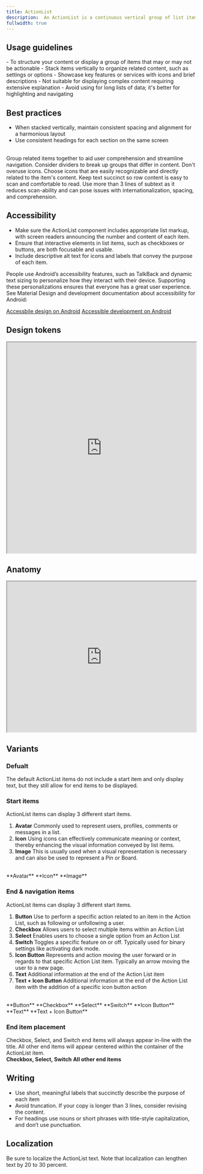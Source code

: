 ```yaml
---
title: ActionList
description:  An ActionList is a continuous vertical group of list items that can include text, icons, images, and actions.
fullwidth: true
---
```


<ImgContainer padding="standard" src="https://i.pinimg.com/originals/51/e9/79/51e979a6535b9ee0c95acee377fa85c1.png" alt="An example of the Action List component"/>

## Usage guidelines

<TwoCol>
  <Group>
    <Do title="When to use" />
      - To structure your content or display a group of items that may or may not be actionable
      - Stack items vertically to organize related content, such as settings or options
      - Showcase key features or services with icons and brief descriptions
  </Group>
  <Group>
  <Dont title="When not to use" />
     - Not suitable for displaying complex content requiring extensive explanation
     - Avoid using for long lists of data; it's better for highlighting and navigating
  </Group>
</TwoCol>

## Best practices
- When stacked vertically, maintain consistent spacing and alignment for a harmonious layout
- Use consistent headings for each section on the same screen
<br/>
<TwoCol>
  <Group>
    <ImgContainer src="https://i.pinimg.com/originals/83/7d/15/837d15ca2ef97d8fd53beffb49e59d75.png" alt="Example of grouped ActionList items. For example, message settings under the heading - Messages."/>
    <Do title="Do" />
    Group related items together to aid user comprehension and streamline navigation. Consider dividers to break up groups that differ in content.
  </Group>
  <Group>
    <ImgContainer src="https://i.pinimg.com/originals/46/02/d7/4602d76785e40fd1336c932e872c610f.png" alt="Example of two ActionList items with accompanying icons"/>
    <Dont title="Don't" />
    Don't overuse icons. Choose icons that are easily recognizable and directly related to the item's content.
  </Group>
  <Group>
    <ImgContainer src="https://i.pinimg.com/originals/aa/f1/72/aaf172e0437be4f9b94c9689212d5271.png" alt="Two ActionList items with short and clear copy."/>
    <Do title="Do" />
    Keep text succinct so row content is easy to scan and comfortable to read.
  </Group>
  <Group>
    <ImgContainer src="https://i.pinimg.com/originals/7a/68/4b/7a684b1b7c6362a03f4ac75b69c914ad.png" alt="An ActionList item with four lines or complex copy"/>
    <Dont title="Don't" />
    Use more than 3 lines of subtext as it reduces scan-ability and can pose issues with internationalization, spacing, and comprehension.
  </Group>
</TwoCol>

## Accessibility

- Make sure the ActionList component includes appropriate list markup, with screen readers announcing the number and content of each item.
- Ensure that interactive elements in list items, such as checkboxes or buttons, are both focusable and usable.
- Include descriptive alt text for icons and labels that convey the purpose of each item. 

People use Android’s accessibility features, such as TalkBack and dynamic text sizing to personalize how they interact with their device. Supporting these personalizations ensures that everyone has a great user experience. See Material Design and development documentation about accessibility for Android:

[Accessbile design on Android](https://material.io/design/usability/accessibility.html#understanding-accessibility)
[Accessible development on Android](https://developer.android.com/guide/topics/ui/accessibility)

## Design tokens
<iframe style={{border:0}} width="100%" height="560" src="https://www.figma.com/embed?embed_host=share&url=https%3A%2F%2Fwww.figma.com%2Ffile%2FREw1COFYAktmVWrUBh3Ov8%2FGestalt-for-Android%3Ftype%3Ddesign%26node-id%3D44003%253A3915%26mode%3Ddesign%26t%3DKBAAziRKxCsWLU6g-1" allowFullScreen></iframe>

## Anatomy
<iframe style={{border:0}} width="100%" height="400" src="https://www.figma.com/embed?embed_host=share&url=https%3A%2F%2Fwww.figma.com%2Ffile%2FREw1COFYAktmVWrUBh3Ov8%2FGestalt-for-Android%3Ftype%3Ddesign%26node-id%3D44007%253A1318%26mode%3Ddesign%26t%3DKBAAziRKxCsWLU6g-1" allowFullScreen></iframe>


## Variants

### Defualt

The default ActionList items do not include a start item and only display text, but they still allow for end items to be displayed.

### Start items

ActionList items can display 3 different start items.

1. **Avatar**
  Commonly used to represent users, profiles, comments or messages in a list.
2. **Icon**
  Using icons can effectively communicate meaning or context, thereby enhancing the visual information conveyed by list items.
3. **Image**
  This is usually used when a visual representation is necessary and can also be used to represent a Pin or Board.
<br/>
<TwoCol>
  <Group>
    <ImgContainer src="https://i.pinimg.com/originals/48/18/2e/48182e695cf7c4e32ed5694c243af6d9.png" alt="An ActionList item for the user Sarah Smith, inluding her follower count and a follow button."/>
    **Avatar**
  </Group>
  <Group>
    <ImgContainer src="https://i.pinimg.com/originals/3e/ff/88/3eff88ac1697b81ad702f04c38c17314.png" alt="An ActionList item with content about search privacy and a search icon."/>
   **Icon**
  </Group>
  <Group>
    <ImgContainer src="https://i.pinimg.com/originals/0d/20/a5/0d20a53c81bf2ec60ca5f02c3e3e5bf7.png" alt="An ActionList item for a board with a switch end item."/>
   **Image**
  </Group>
</TwoCol>

### End & navigation items

ActionList items can display 3 different start items.

1. **Button**
  Use to perform a specific action related to an item in the Action List, such as following or unfollowing a user.
2. **Checkbox**
  Allows users to select multiple items within an Action List
3. **Select**
  Enables users to choose a single option from an Action List
4. **Switch**
  Toggles a specific feature on or off. Typically used for binary settings like activating dark mode.
5. **Icon Button**
  Represents and action moving the user forward or in regards to that specific Action List item. Typically an arrow moving the user to a new page.
6. **Text**
  Additional information at the end of the Action List item
7. **Text + Icon Button**
  Additional information at the end of the Action List item with the addition of a specific icon button action
<br/>
<TwoCol>
  <Group>
    <ImgContainer src="https://i.pinimg.com/originals/7c/98/c8/7c98c85940868b958f6ac7979500c3bd.png" alt="An ActionList showing users and buttons to follow them."/>
    **Button**
  </Group>
  <Group>
    <ImgContainer src="https://i.pinimg.com/originals/3e/85/d6/3e85d6e1e27e946d796fd8c5ca3c182d.png" alt="An ActionList showing interest options and a multiple choice checkbox selection."/>
   **Checkbox**
  </Group>
  <Group>
    <ImgContainer src="https://i.pinimg.com/originals/87/1b/06/871b06a702d5e8a2d518a025ce010699.png" alt="An ActionList showing a menu of links to further information."/>
   **Select**
  </Group>
  <Group>
    <ImgContainer src="https://i.pinimg.com/originals/d6/81/c4/d681c4c7af5babf43d803e9833ed72ea.png" alt="An ActionList showing a list of selctable items."/>
   **Switch**
  </Group>
  <Group>
    <ImgContainer src="https://i.pinimg.com/originals/b2/a3/44/b2a344d4f583e04cd286c8b9d14a6d57.png" alt="An ActionList with switches for each item."/>
   **Icon Button**
  </Group>
  <Group>
    <ImgContainer src="https://i.pinimg.com/originals/22/c6/00/22c6002ca3430a1818480b5aaf409029.png" alt="An ActionList with a list of users and their follower count."/>
   **Text**
  </Group>
  <Group>
    <ImgContainer src="https://i.pinimg.com/originals/fa/88/52/fa88528c967ab1439c2ce4616412cb9b.png" alt="An ActionList with email and password settings links."/>
   **Text + Icon Button**
  </Group>
</TwoCol>

### End item placement

Checkbox, Select, and Switch end items will always appear in-line with the title. All other end items will appear centered within the container of the ActionList item. 
<br/>
<TwoCol>
  <Group>
    <ImgContainer src="https://i.pinimg.com/originals/1c/c4/23/1cc423920f6cfa5db000f99df527ec4b.png" alt="An ActionList showing users and buttons to follow them."/>
    **Checkbox, Select, Switch**
  </Group>
  <Group>
    <ImgContainer src="https://i.pinimg.com/originals/39/a3/2c/39a32c9159f8a8b1197a777201e6e878.png" alt="An ActionList showing interest options and a multiple choice checkbox selection."/>
   **All other end items**
  </Group>
  </TwoCol>

## Writing
- Use short, meaningful labels that succinctly describe the purpose of each item
- Avoid truncation. If your copy is longer than 3 lines, consider revising the content.
- For headings use nouns or short phrases with title-style capitalization, and don’t use punctuation. 

## Localization
Be sure to localize the ActionList text. Note that localization can lengthen text by 20 to 30 percent.
<ImgContainer padding="standard" src="https://i.pinimg.com/originals/92/a5/8b/92a58b2f91f0c3bf74c6c3bfb06f19a9.png" alt="An ActionList example reversed to reflect the location."/>